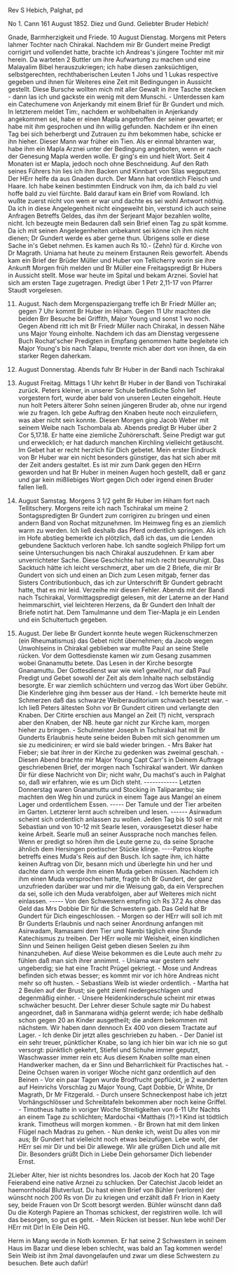 Rev S Hebich, Palghat, pd

No 1. Cann 161 August 1852.
 Diez und Gund.
Geliebter Bruder Hebich!

Gnade, Barmherzigkeit und Friede.
10 August Dienstag. Morgens mit Peters lahmer Tochter nach Chirakal. Nachdem mir Br Gundert meine Predigt corrigirt und vollendet hatte, brachte ich Andreas's jüngere Tochter mit mir herein. Da warteten 2 Buttler um ihre Aufwartung zu machen und eine Malayalim Bibel herauszukriegen; ich habe diesen zanksüchtigen, selbstgerechten, rechthaberischen Leuten 1 Johs und 1 Lukas respective gegeben und ihnen für Weiteres eine Zeit mit Bedingungen in Aussicht gestellt. Diese Bursche wollten mich mit aller Gewalt in ihre Tasche stecken - dann las ich und gackste ein wenig mit dem Munschi. - Unterdessen kam ein Catechumene von Anjerkandy mit einem Brief für Br Gundert und mich. In letzterem meldet Tim:, nachdem er wohlbehalten in Anjerkandy angekommen sei, habe er einen Mapla angetroffen der seiner gewartet; er habe mit ihm gesprochen und ihn willig gefunden. Nachdem er ihn einen Tag bei sich beherbergt und Zutrauen zu ihm bekommen habe, schicke er ihn hieher. Dieser Mann war früher ein Tien. Als er einmal bhranten war, habe ihm ein Mapla Arznei unter der Bedingung angeboten, wenn er nach der Genesung Mapla werden wolle. Er ging's ein und hielt Wort. Seit 4 Monaten ist er Mapla, jedoch noch ohne Beschneidung. Auf den Rath seines Führers hin lies ich ihm Backen und Kinnbart von Silas wegputzen. Der HErr helfe da aus Gnaden durch. Der Mann hat ordentlich Fleisch und Haare. Ich habe keinen bestimmten Eindruck von ihm, da ich bald zu viel hoffe bald zu viel fürchte. Bald darauf kam ein Brief vom Rowland. Ich wußte zuerst nicht von wem er war und dachte es sei wohl Antwort nöthig. Da ich in diese Angelegenheit nicht eingeweiht bin, verstund ich auch seine Anfragen Betreffs Geldes, das ihm der Serjeant Major bezahlen wollte, nicht. Ich bezeugte mein Bedauren daß sein Brief einen Tag zu spät komme. Da ich mit seinen Angelegenheiten unbekannt sei könne ich ihm nicht dienen; Dr Gundert werde es aber gerne thun. Übrigens solle er diese Sache in's Gebet nehmen. Es kamen auch Rs 10.- (Zehn) für d. Kirche von Dr Magrath. Uniama hat heute zu meinem Erstaunen Reis geworfelt. Abends kam ein Brief der Brüder Müller und Huber von Tellicherry worin sie ihre Ankunft Morgen früh melden und Br Müller eine Freitagspredigt Br Hubers in Aussicht stellt. Mose war heute im Spital und bekam Arznei. Soviel hat sich am ersten Tage zugetragen. Predigt über 1 Petr 2,11-17 von Pfarrer Staudt vorgelesen.

11. August. Nach dem Morgenspaziergang treffe ich Br Friedr Müller an; gegen 7 Uhr kommt Br Huber im Hiham. Gegen 11 Uhr machten die beiden Brr Besuche bei Griffith, Major Young und sonst <Wilkinson>1 wo noch. Gegen Abend ritt ich mit Br Friedr Müller nach Chirakal, in dessen Nähe uns Major Young einholte. Nachdem ich das am Dienstag vergessene Buch Rochat'scher Predigten in Empfang genommen hatte begleitete ich Major Young's bis nach Talapu, trennte mich aber dort von ihnen, da ein starker Regen daherkam. 
12. August Donnerstag. Abends fuhr Br Huber in der Bandi nach Tschirakal 
13. August Freitag. Mittags 1 Uhr kehrt Br Huber in der Bandi von Tschirakal zurück. Peters kleiner, in unserer Schule befindliche Sohn lief vorgestern fort, wurde aber bald von unseren Leuten eingeholt. Heute nun holt Peters älterer Sohn seinen jüngeren Bruder ab, ohne nur irgend wie zu fragen. Ich gebe Auftrag den Knaben heute noch einzuliefern, was aber nicht sein konnte. Diesen Morgen ging Jacob Weber mit seinem Weibe nach Tschombala ab. Abends predigt Br Huber über 2 Cor 5,17.18. Er hatte eine ziemliche Zuhörerschaft. Seine Predigt war gut und erwecklich; er hat dadurch manchen Kirchling vielleicht getäuscht. Im Gebet hat er recht herzlich für Dich gebetet. Mein erster Eindruck von Br Huber war ein nicht besonders günstiger, das hat sich aber mit der Zeit anders gestaltet. Es ist mir zum Dank gegen den HErrn geworden und hat Br Huber in meinen Augen hoch gestellt, daß er ganz und gar kein mißliebiges Wort gegen Dich oder irgend einen Bruder fallen ließ.

14. August Samstag. Morgens 3 1/2 geht Br Huber im Hiham fort nach Tellitschery. Morgens reite ich nach Tschirakal um meine 2 Sontagspredigten Br Gundert zum corrigiren zu bringen und einen andern Band von Rochat mitzunehmen. Im Heimweg fing es an ziemlich warm zu werden. Ich ließ deshalb das Pferd ordentlich springen. Als ich im Hofe abstieg bemerkte ich plötzlich, daß ich das, um die Lenden gebundene Sacktuch verloren habe. Ich sandte sogleich Philipp fort um seine Untersuchungen bis nach Chirakal auszudehnen. Er kam aber unverrichteter Sache. Diese Geschichte hat mich recht beunruhigt. Das Sacktuch hätte ich leicht verschmerzt, aber um die 2 Briefe, die mir Br Gundert von sich und einen an Dich zum Lesen mitgab, ferner das Sisters Contributionbuch, das ich zur Unterschrift Br Gundert gebracht hatte, that es mir leid. Verzeihe mir diesen Fehler. Abends mit der Bandi nach Tschirakal, Vormittagspredigt gelesen, mit der Laterne an der Hand heimmarschirt, viel leichteren Herzens, da Br Gundert den Inhalt der Briefe notirt hat. Dem Tamulmanne und dem Tier-Mapla je ein Lenden und ein Schultertuch gegeben.

15. August. Der liebe Br Gundert konnte heute wegen Rückenschmerzen (ein Rheumatismus) das Gebet nicht übernehmen; da Jacob wegen Unwohlseins in Chirakal geblieben war mußte Paul an seine Stelle rücken. Vor dem Gottesdienste kamen wir zum Gesang zusammen wobei Gnanamuttu betete. Das Lesen in der Kirche besorgte Gnanamuttu. Der Gottesdienst war wie wie1 gewöhnl, nur daß Paul Predigt und Gebet sowohl der Zeit als dem Inhalte nach selbständig besorgte. Er war ziemlich schüchtern und verzog das Wort über Gebühr. Die Kinderlehre ging ihm besser aus der Hand. - Ich bemerkte heute mit Schmerzen daß das schwarze Weiberauditorium schwach besetzt war. - Ich ließ Peters ältesten Sohn vor Br Gundert citiren und verlangte den Knaben. Der Citirte erschien aus Mangel an Zeit (?) nicht, versprach aber den Knaben, der NB. heute gar nicht zur Kirche kam, morgen hieher zu bringen. - Schulmeister Joseph in Tschirakal hat mit Br Gunderts Erlaubnis heute seine beiden Buben mit sich genommen um sie zu mediciniren; er wird sie bald wieder bringen. - Mrs Baker hat Fieber; sie bat ihrer in der Kirche zu gedenken was zweimal geschah. - Diesen Abend brachte mir Major Young Capt Carr's in Deinem Auftrage geschriebenen Brief, der morgen nach Tschirakal wandert. Wir danken Dir für diese Nachricht von Dir; nicht wahr, Du machst's auch in Palghat so, daß wir erfahren, wie es um Dich steht. ------------ Letzten Donnerstag waren Gnanamuttu und Stocking in Taliparambu; sie machten den Weg hin und zurück in einem Tage aus Mangel an einem Lager und ordentlichem Essen. ----- Der Tamule und der Tier arbeiten im Garten. Letzterer lernt auch schreiben und lesen. ------ Asirwadum scheint sich ordentlich anlassen zu wollen. Jeden Tag bis 10 soll er mit Sebastian und von 10-12 mit Searle lesen, vorausgesetzt dieser habe keine Arbeit. Searle muß an seiner Aussprache noch manches feilen. Wenn er predigt so hören ihm die Leute gerne zu, da seine Sprache ähnlich dem Hersingen poetischer Stücke klinge. ----Patros klopfte betreffs eines Muda's Reis auf den Busch. Ich sagte ihm, ich hätte keinen Auftrag von Dir, besann mich und überlegte hin und her und dachte dann ich werde ihm einen Muda geben müssen. Nachdem ich ihm einen Muda versprochen hatte, fragte ich Br Gundert, der ganz unzufrieden darüber war und mir die Weisung gab, da ein Versprechen da sei, solle ich den Muda verabfolgen, aber auf Weiteres mich nicht einlassen. ----- Von den Schwestern empfing ich Rs 37.2 As ohne das Geld das Mrs Dobbie Dir für die Schwestern gab. Das Geld hat Br Gundert für Dich eingeschlossen. - Morgen so der HErr will soll ich mit Br Gunderts Erlaubnis und nach seiner Anordnung anfangen mit Asirwadam, Ramasami dem Tier und Nambi täglich eine Stunde Katechismus zu treiben. Der HErr wolle mir Weisheit, einen kindlichen Sinn und Seinen heiligen Geist geben diesen Seelen zu ihm hinanzuheben. Auf diese Weise bekommen es die Leute auch mehr zu fühlen daß man sich ihrer annimmt. - Uniama war gestern sehr ungeberdig; sie hat eine Tracht Prügel gekriegt. - Mose und Andreas befinden sich etwas besser; es kommt mir vor ich höre Andreas nicht mehr so oft husten. - Sebastians Weib ist wieder ordentlich. - Martha hat 2 Beulen auf der Brust; sie geht zieml niedergeschlagen und degenmäßig einher. - Unsere Heidenkinderschule scheint mir etwas schwächer besucht. Der Lehrer dieser Schule sagte mir Du habest angeordnet, daß in Sanmarana widhja gelernt werde; ich habe deßhalb schon gegen 20 an Kinder ausgetheilt; die andern bekommen mit nächstem. Wir haben dann dennoch Ex 400 von diesem Tractate auf Lager. - Ich denke Dir jetzt alles geschrieben zu haben. - Der Daniel ist ein sehr treuer, pünktlicher Knabe, so lang ich hier bin war ich nie so gut versorgt: pünktlich gekehrt, Stiefel und Schuhe immer geputzt, Waschwasser immer rein etc Aus diesem Knaben sollte man einen Handwerker machen, da er Sinn und Beharrlichkeit für Practisches hat. - Deine Ochsen waren in voriger Woche nicht ganz ordentlich auf den Beinen - Vor ein paar Tagen wurde Brodfrucht gepflückt, je 2 wanderten auf Heinrichs Vorschlag zu Major Young, Capt Dobbie, Dr White, Dr Magrath, Dr Mr Fitzgerald. - Durch unsere Schneckenpost habe ich jetzt Vorhängschlösser und Schreibtafeln bekommen aber noch keine Griffel. - Timotheus hatte in voriger Woche Streitigkeiten von 6-11 Uhr Nachts an einem Tage zu schlichten; Mardochai <Matthais (?)>1 Kind ist tödtlich krank. Timotheus will morgen kommen. - Br Brown hat mit dem linken Flügel nach Madras zu gehen. - Nun denke ich, weist Du alles von mir aus; Br Gundert hat vielleicht noch etwas beizufügen. Lebe wohl, der HErr sei mir Dir und bei Dir allewege. Wir alle grüßen Dich und alle mit Dir. Besonders grüßt Dich in Liebe
 Dein gehorsamer Dich liebender
 Ernst.


2Lieber Alter,
hier ist nichts besondres los. Jacob der Koch hat 20 Tage Feierabend eine native Arznei zu schlucken. Der Catechist Jacob leidet an haemorrhoidal Blutverlust. Du hast einen Brief von Bühler (verloren) der wünscht noch 200 Rs von Dir zu kriegen und erzählt daß Fr Irion in Kaety sey, beide Frauen von Dr Scott besorgt werden. Bühler wünscht dann daß Du die Kotergh Papiere an Thomas schickest, der registriren wolle. Ich will das besorgen, so gut es geht. - Mein Rücken ist besser. Nun lebe wohl! Der HErr mit Dir!  In Eile
 Dein HG.

Herm in Mang werde in Noth kommen. Er hat seine 2 Schwestern in seinem Haus im Bazar und diese leben schlecht, was bald an Tag kommen werde! Sein Weib ist ihm 2mal davongelaufen und zwar um diese Schwestern zu besuchen. Bete auch dafür!

